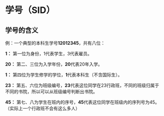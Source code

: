 # 学号（SID）

## 学号的含义

例：一个典型的本科生学号**12012345**，共有八位：

**1：** 第一位为身份，1代表学生，3代表雇员。

**20：** 第二、三位为入学年份，**20**代表20年入学。

**1：** 第四位为学生修学的学位，**1**代表本科生（不含国际生）。

**23：** 第五、六位为班级编号，**23**代表这位同学在23行政班，不同的班级归属于不同的书院，所以可以从班级编号判断出书院。

**45：** 第七、八为学生在班内的序号，**45**代表这位同学在班级内的序列号为45。（实际上一个行政班不会有这么多人）
